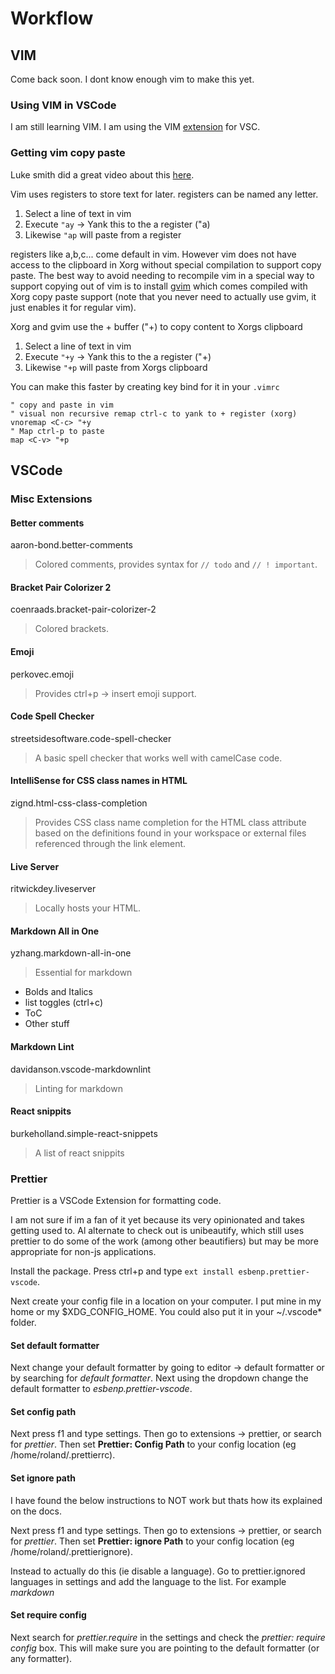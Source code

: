 # Workflow

## VIM

Come back soon. I dont know enough vim to make this yet.

### Using VIM in VSCode

I am still learning VIM. I am using the VIM [extension](https://github.com/VSCodeVim/Vim) for VSC.

### Getting vim copy paste

Luke smith did a great video about this [here](https://www.youtube.com/watch?v=E_rbfQqrm7g).

Vim uses registers to store text for later. registers can be named any letter.

1. Select a line of text in vim
2. Execute `"ay` -> Yank this to the a register ("a)
3. Likewise `"ap` will paste from a register

registers like a,b,c... come default in vim. However vim does not have access to the clipboard in Xorg without special compilation to support copy paste. The best way to avoid needing to recompile vim in a special way to support copying out of vim is to install [gvim](https://www.archlinux.org/packages/extra/x86_64/gvim/) which comes compiled with Xorg copy paste support (note that you never need to actually use gvim, it just enables it for regular vim).

Xorg and gvim use the + buffer ("+) to copy content to Xorgs clipboard

1. Select a line of text in vim
2. Execute `"+y` -> Yank this to the a register ("+)
3. Likewise `"+p` will paste from Xorgs clipboard

You can make this faster by creating key bind for it in your `.vimrc`

```
" copy and paste in vim
" visual non recursive remap ctrl-c to yank to + register (xorg)
vnoremap <C-c> "+y
" Map ctrl-p to paste
map <C-v> "+p
```

## VSCode

### Misc Extensions

#### Better comments

aaron-bond.better-comments

> Colored comments, provides syntax for `// todo` and `// ! important`.

#### Bracket Pair Colorizer 2

coenraads.bracket-pair-colorizer-2

> Colored brackets.

#### Emoji

perkovec.emoji

>Provides ctrl+p -> insert emoji support.

#### Code Spell Checker

streetsidesoftware.code-spell-checker

> A basic spell checker that works well with camelCase code.

#### IntelliSense for CSS class names in HTML

zignd.html-css-class-completion

> Provides CSS class name completion for the HTML class attribute based on the definitions found in your workspace or external files referenced through the link element.

#### Live Server

ritwickdey.liveserver

> Locally hosts your HTML.

#### Markdown All in One

yzhang.markdown-all-in-one

> Essential for markdown

* Bolds and Italics
* list toggles (ctrl+c)
* ToC
* Other stuff

#### Markdown Lint

davidanson.vscode-markdownlint

> Linting for markdown

#### React snippits

burkeholland.simple-react-snippets

> A list of react snippits

### Prettier

Prettier is a VSCode Extension for formatting code.

I am not sure if im a fan of it yet because its very opinionated and takes getting used to. Al alternate to check out is unibeautify, which still uses prettier to do some of the work (among other beautifiers) but may be more appropriate for non-js applications.

Install the package. Press ctrl+p and type `ext install esbenp.prettier-vscode`.

Next create your config file in a location on your computer. I put mine in my home or my \$XDG_CONFIG_HOME. You could also put it in your ~/.vscode\* folder.

#### Set default formatter

Next change your default formatter by going to editor -> default formatter or by searching for *default formatter*. Next using the dropdown change the default formatter to *esbenp.prettier-vscode*.

#### Set config path

Next press f1 and type settings. Then go to extensions -> prettier, or search for *prettier*. Then set **Prettier: Config Path** to your config location (eg /home/roland/.prettierrc).

#### Set ignore path

I have found the below instructions to NOT work but thats how its explained on the docs.

Next press f1 and type settings. Then go to extensions -> prettier, or search for *prettier*. Then set **Prettier: ignore Path** to your config location (eg /home/roland/.prettierignore).

Instead to actually do this (ie disable a language). Go to prettier.ignored languages in settings and add the language to the list. For example *markdown*

#### Set require config

Next search for *prettier.require* in the settings and check the *prettier: require config* box. This will make sure you are pointing to the default formatter (or any formatter).
